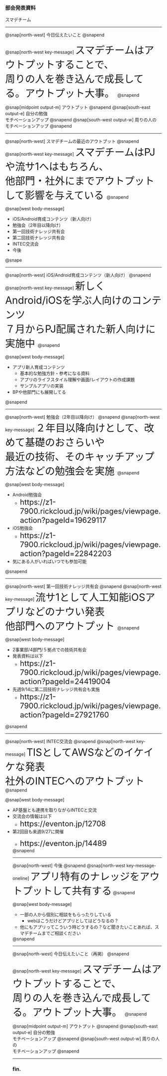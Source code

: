 <!-- ---?color=#222222 -->

### 部会発表資料


スマデチーム


---

@snap[north-west]
今日伝えたいこと
@snapend

@snap[north-west key-message]
<span style="font-size: xx-large;">
  スマデチームはアウトプットすることで、</br>周りの人を巻き込んで成長してる。アウトプット大事。
</span>
@snapend

@snap[midpoint output-m]
アウトプット
@snapend
@snap[south-east output-e]
自分の勉強</br>モチベーションアップ
@snapend
@snap[south-west output-w]
周りの人の</br>モチベーションアップ
@snapend

---

@snap[north-west]
スマデチームの最近のアウトプット
@snapend
@snap[north-west key-message]
<span style="font-size: xx-large">
  スマデチームはPJや流サ1へはもちろん、</br>他部門・社外にまでアウトプットして影響を与えている
</span>
@snapend

@snap[west body-message]
<ul>
  <li>iOS/Android育成コンテンツ（新人向け）</li>
  <li>勉強会（2年目以降向け）</li>
  <li>第一回技術ナレッジ共有会</li>
  <li>第二回技術ナレッジ共有会</li>
  <li>INTEC交流会</li>
  <li>今後</li>
</ul>
@snape

---

@snap[north-west]
iOS/Android育成コンテンツ（新人向け）
@snapend
@snap[north-west key-message]
<span style="font-size: xx-large">
  新しくAndroid/iOSを学ぶ人向けのコンテンツ</br>
  ７月からPJ配属された新人向けに実施中
</span>
@snapend

@snap[west body-message]
<ul>
  <li>アプリ新人育成コンテンツ
    <ul>
      <li>基本的な勉強方針・参考になる資料</li>
      <li>アプリのライフスタイル理解や画面/レイアウトの作成課題</li>
      <li>サンプルアプリの実装</li>
    </ul>
  </li>
  <li>BPや他部門にも展開してる</li>
</ul>
@snapend

---

@snap[north-west]
勉強会（2年目以降向け）
@snapend
@snap[north-west key-message]
<span style="font-size: xx-large">
  ２年目以降向けとして、改めて基礎のおさらいや</br>最近の技術、そのキャッチアップ方法などの勉強会を実施
</span>
@snapend

@snap[west body-message]
<ul>
  <li>Android勉強会
    <ul>
      <li><span style="font-size: x-large;">https://z1-7900.rickcloud.jp/wiki/pages/viewpage.action?pageId=19629117</span></li>
    </ul>
  </li>
  <li>iOS勉強会
    <ul>
      <li><span style="font-size: x-large;">https://z1-7900.rickcloud.jp/wiki/pages/viewpage.action?pageId=22842203</span></li>
    </ul>
  </li>
  <li>気にある人がいればいつでも参加可能</li>
</ul>
@snapend

---

@snap[north-west]
第一回技術ナレッジ共有会
@snapend
@snap[north-west key-message]
<span style="font-size: xx-large">
  流サ1として人工知能iOSアプリなどのナウい発表</br>
  他部門へのアウトプット
</span>
@snapend

@snap[west body-message]
<ul>
  <li>2事業部/4部門/５拠点での技術共有会</li>
  <li>発表資料は以下
    <ul>
      <li><span style="font-size: x-large;">https://z1-7900.rickcloud.jp/wiki/pages/viewpage.action?pageId=24419004</span></li>
    </ul>
  </li>
  <li>先週9/14に第二回技術ナレッジ共有会も実施
    <ul>
      <li><span style="font-size: x-large;">https://z1-7900.rickcloud.jp/wiki/pages/viewpage.action?pageId=27921760</span></li>
    </ul>
  </li>
</ul>

@snapend

---

@snap[north-west]
INTEC交流会
@snapend
@snap[north-west key-message]
<span style="font-size: xx-large">TISとしてAWSなどのイケイケな発表</br>
社外のINTECへのアウトプット
</span>
@snapend

@snap[west body-message]
<ul>
  <li>AP基盤とも連携を取りながらINTECと交流</li>
  <li>交流会の情報は以下
    <ul>
      <li><span style="font-size: x-large;">https://eventon.jp/12708</span></li>
    </ul>
  </li>
  <li>第2回目も来週9/27に開催</li>
    <ul>
      <li><span style="font-size: x-large;">https://eventon.jp/14489</span></li>
    </ul>
  </li>
</u>
@snapend

---

@snap[north-west]
今後
@snapend
@snap[north-west key-message-oneline]
<span style="font-size: xx-large">アプリ特有のナレッジをアウトプットして共有する</span>
@snapend

@snap[west body-message]
<ul>
  <li>一部の人から個別に相談をもらったりしている
    <ul>
      <li>webはこうだけどアプリとしてはどうなるの？</li>
    </ul>
  </li>
  <li>他にもアプリってこういう時どうするの？など聞きたいことあれば、スマデチームまでご相談ください</li>
</ul>
@snapend

---

@snap[north-west]
今日伝えたいこと（再掲）
@snapend

@snap[north-west key-message]
<span style="font-size: xx-large;">
  スマデチームはアウトプットすることで、</br>周りの人を巻き込んで成長してる。アウトプット大事。
</span>
@snapend

@snap[midpoint output-m]
アウトプット
@snapend
@snap[south-east output-e]
自分の勉強</br>モチベーションアップ
@snapend
@snap[south-west output-w]
周りの人の</br>モチベーションアップ
@snapend

---

### fin.
